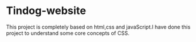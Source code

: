 # Tindog-website
This project is completely based on html,css and javaScript.I have done this project to understand some core concepts of CSS.
